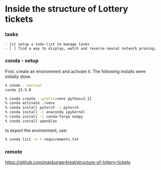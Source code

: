# Inside the structure of Lottery tickets

### tasks
    - [x] setup a todo-list to manage tasks
    - [ ] find a way to display, watch and reverse neural network pruning.
 
### conda - setup

First, create an environment and activate it.
The following installs were initially done.
```zsh
% conda --version  
conda 23.5.0

% conda create --prefix=venv python=3.11
% conda activate ./venv                 
% conda install pytorch -c pytorch      
% conda install -c anaconda ipykernel    
% conda install -c conda-forge numpy      
% conda install openblas                    
```

to export the environment, use:
```zsh
% conda list -e > requirements.txt
```

### remote 
https://github.com/maxburger4real/structure-of-lottery-tickets

